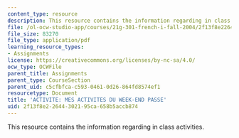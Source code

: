 ```yaml
---
content_type: resource
description: This resource contains the information regarding in class activities.
file: /ol-ocw-studio-app/courses/21g-301-french-i-fall-2004/2f13f8e22644302195ca658b5accb874_MIT21G_301F04_ch5_ex2.pdf
file_size: 83270
file_type: application/pdf
learning_resource_types:
- Assignments
license: https://creativecommons.org/licenses/by-nc-sa/4.0/
ocw_type: OCWFile
parent_title: Assignments
parent_type: CourseSection
parent_uid: c5cfbfca-c593-0461-0d26-864fd8574ef1
resourcetype: Document
title: 'ACTIVITE: MES ACTIVITES DU WEEK-END PASSE'
uid: 2f13f8e2-2644-3021-95ca-658b5accb874
---
```

This resource contains the information regarding in class activities.